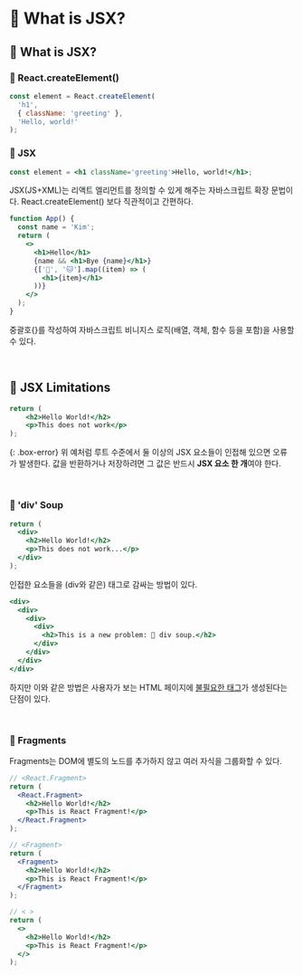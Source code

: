 # 🔵 What is JSX?

## 🔷 What is JSX?

### 🔹 React.createElement()

```jsx
const element = React.createElement(
  'h1',
  { className: 'greeting' },
  'Hello, world!'
);
```

### 🔹 JSX

```jsx
const element = <h1 className='greeting'>Hello, world!</h1>;
```

JSX(JS+XML)는 리액트 엘리먼트를 정의할 수 있게 해주는 자바스크립트 확장 문법이다. React.createElement() 보다 직관적이고 간편하다.

```jsx
function App() {
  const name = 'Kim';
  return (
    <>
      <h1>Hello</h1>
      {name && <h1>Bye {name}</h1>}
      {['🐶', '🐱'].map((item) => (
        <h1>{item}</h1>
      ))}
    </>
  );
}
```

중괄호{}를 작성하여 자바스크립트 비니지스 로직(배열, 객체, 함수 등을 포함)을 사용할 수 있다.

<br/>

## 🔷 JSX Limitations

```jsx
return (
    <h2>Hello World!</h2>
    <p>This does not work</p>
);
```

{: .box-error}
위 예처럼 루트 수준에서 둘 이상의 JSX 요소들이 인접해 있으면 오류가 발생한다. 값을 반환하거나 저장하려면 그 값은 반드시 **JSX 요소 한 개**여야 한다.

<br/>

### 🔹 'div' Soup

```jsx
return (
  <div>
    <h2>Hello World!</h2>
    <p>This does not work...</p>
  </div>
);
```

인접한 요소들을 (div와 같은) 태그로 감싸는 방법이 있다.

```jsx
<div>
  <div>
    <div>
      <div>
        <h2>This is a new problem: 🥣 div soup.</h2>
      </div>
    </div>
  </div>
</div>
```

하지만 이와 같은 방법은 사용자가 보는 HTML 페이지에 <u>불필요한 태그</u>가 생성된다는 단점이 있다.

<br/>

### 🔹 Fragments

Fragments는 DOM에 별도의 노드를 추가하지 않고 여러 자식을 그룹화할 수 있다.

```jsx
// <React.Fragment>
return (
  <React.Fragment>
    <h2>Hello World!</h2>
    <p>This is React Fragment!</p>
  </React.Fragment>
);

// <Fragment>
return (
  <Fragment>
    <h2>Hello World!</h2>
    <p>This is React Fragment!</p>
  </Fragment>
);

// < >
return (
  <>
    <h2>Hello World!</h2>
    <p>This is React Fragment!</p>
  </>
);
```

<br/>
<br/>
